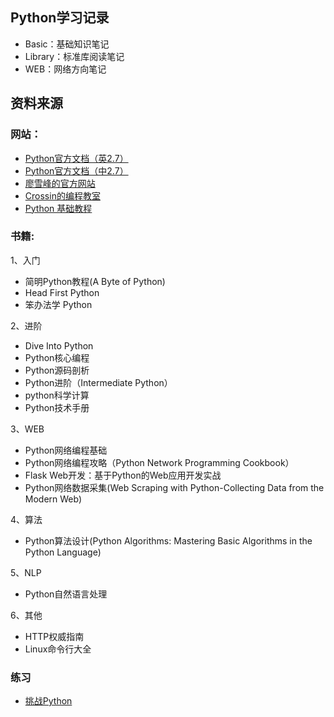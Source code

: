 ﻿## Python学习记录
- Basic：基础知识笔记
- Library：标准库阅读笔记
- WEB：网络方向笔记

## 资料来源
### 网站：
- [Python官方文档（英2.7）](http://docs.python.org/2.7/)
- [Python官方文档（中2.7）](http://www.pythondoc.com/pythontutorial27/index.html)
- [廖雪峰的官方网站](http://www.liaoxuefeng.com/)
- [Crossin的编程教室](http://crossincode.com/home/)
- [Python 基础教程](http://www.runoob.com/python/python-tutorial.html)

### 书籍:
1、入门
- 简明Python教程(A Byte of Python)
- Head First Python
- 笨办法学 Python

2、进阶
- Dive Into Python
- Python核心编程
- Python源码剖析
- Python进阶（Intermediate Python）
- python科学计算
- Python技术手册

3、WEB
- Python网络编程基础
- Python网络编程攻略（Python Network Programming Cookbook）
- Flask Web开发：基于Python的Web应用开发实战
- Python网络数据采集(Web Scraping with Python-Collecting Data from the Modern Web)

4、算法
- Python算法设计(Python Algorithms: Mastering Basic Algorithms in the Python Language)

5、NLP
- Python自然语言处理

6、其他
- HTTP权威指南
- Linux命令行大全

### 练习
- [挑战Python](http://www.pythontip.com/coding/code_oj)